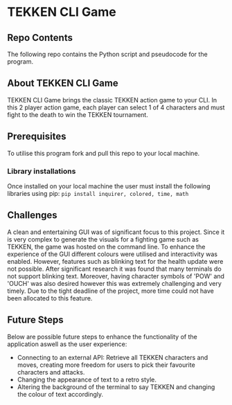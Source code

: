 # TEKKEN CLI Game 

## Repo Contents
The following repo contains the Python script and pseudocode for the program. 

## About TEKKEN CLI Game
TEKKEN CLI Game brings the classic TEKKEN action game to your CLI. In this 2 player action game, each player can select 1 of 4 characters and must fight to the death to
win the TEKKEN tournament.

## Prerequisites
To utilise this program fork and pull this repo to your local machine. 

### Library installations
Once installed on your local machine the user must install the following libraries using pip:
`pip install inquirer, colored, time, math`

## Challenges
A clean and entertaining GUI was of significant focus to this project. Since it is very complex to generate the visuals for a fighting game such as TEKKEN, the game was hosted on the command line. To enhance the experience of the GUI different colours were utilised and interactivity was enabled. However, features such as blinking text for the health update were not possible. After significant research it was found that many terminals do not support blinking text. Moreover, having character symbols of 'POW' and 'OUCH' was also desired however this was extremely challenging and very timely. Due to the tight deadline of the project, more time could not have been allocated to this feature.

## Future Steps
Below are possible future steps to enhance the functionality of the application aswell as the user experience:
- Connecting to an external API: Retrieve all TEKKEN characters and moves, creating more freedom for users to pick their favourite characters and attacks. 
- Changing the appearance of text to a retro style.
- Altering the background of the terminal to say TEKKEN and changing the colour of text accordingly.
